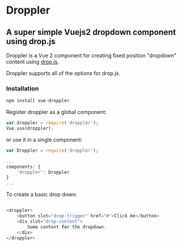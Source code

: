 # Droppler
## A super simple Vuejs2 dropdown component using drop.js

Droppler is a Vue 2 component for creating fixed position "dropdown" content using [drop.js](https://github.com/HubSpot/drop).

Droppler supports all of the options for drop.js.

### Installation

```bash
npm install vue-droppler
```

Register droppler as a global component:
```javascript
var droppler = require('droppler');
Vue.use(droppler);
```

or use it in a single component:

```javascript
var Droppler = require('droppler');

...
components: {
    'droppler': Droppler
}
...
```

To create a basic drop down:

```javascript

<droppler>
    <button slot="drop-trigger" href="#">Click me</button>
    <div slot="drop-content">
        Some content for the dropdown.
    </div>
</droppler>
```
